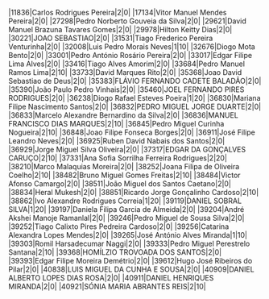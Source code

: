 ﻿|11836|Carlos Rodrigues Pereira|2|0|
|17134|Vitor Manuel Mendes Pereira|2|0|
|27298|Pedro Norberto Gouveia da Silva|2|0|
|29621|David Manuel Brazuna Tavares Gomes|2|0|
|29978|Hilton Keitty Dias|2|0|
|30221|JOAO SEBASTIAO|2|0|
|31531|Tiago Frederico Pereira Venturinha|2|0|
|32008|Luis Pedro Morais Neves|1|10|
|32676|Diogo Mota Bento|2|0|
|33001|Pedro António Rosário Pereira|2|0|
|33017|Edgar Filipe Lima Alves|2|0|
|33416|Tiago Alves Amorim|2|0|
|33684|Pedro Manuel Ramos Lima|2|10|
|33733|David Marques Rito|2|0|
|35368|Joao David Sebastiao de Deus|2|0|
|35383|FLÁVIO FERNANDO CADETE BALADÃO|2|0|
|35390|João Paulo Pedro Vinhais|2|0|
|35460|JOEL FERNANDO PIRES RODRIGUES|2|0|
|36238|Diogo Rafael Esteves Poeira|1|20|
|36830|Mariana Filipe Nascimento Santos|2|0|
|36832|PEDRO MIGUEL JORGE DUARTE|2|0|
|36833|Marcelo Alexandre Bernardino da Silva|2|0|
|36836|MANUEL FRANCISCO DIAS MARQUES|2|10|
|36845|Pedro Miguel Curinha Nogueira|2|10|
|36848|Joao Filipe Fonseca Borges|2|0|
|36911|José Filipe Leandro Neves|2|0|
|36925|Ruben David Nabais dos Santos|2|0|
|36929|Jorge Miguel Silva Oliveira|2|0|
|37317|EDGAR DA GONÇALVES CARUÇO|2|10|
|37331|Ana Sofia Sorrilha Ferreira Rodrigues|2|20|
|38210|Marco Malaquias Moreira|2|0|
|38252|Joana Filipa de Oliveira Coelho|2|10|
|38482|Bruno Miguel Gomes Freitas|2|10|
|38484|Victor Afonso Camargo|2|0|
|38511|João Miguel dos Santos Caetano|2|0|
|38834|Heral Mukesh|2|0|
|38851|Ricardo Jorge Gonçalinho Cardoso|2|10|
|38862|Ivo Alexandre Rodrigues Correia|1|20|
|39119|DANIEL SOBRAL SILVA|1|20|
|39197|Daniela Filipa Garcia de Almeida|2|0|
|39204|André Akshei Manoje Ramanlal|2|0|
|39246|Pedro Miguel de Sousa Silva|2|0|
|39252|Tiago Calixto Pires Pedreira Cardoso|2|0|
|39256|Catarina Alexandra Lopes Mendes|2|0|
|39265|José António Alves Miranda|1|10|
|39303|Romil Harsadecumar Naggi|2|0|
|39333|Pedro Miguel Perestrelo Santana|2|10|
|39368|HOMÍLZIO TROVOADA DOS SANTOS|2|0|
|39393|Edgar Filipe Moreira Demétrio|2|0|
|39612|Hugo José Ribeiros do Pilar|2|0|
|40838|LUIS MIGUEL DA CUNHA E SOUSA|2|0|
|40909|DANIEL ALBERTO LOPES DIAS ROSA|2|0|
|40911|DANIEL HENRIQUES MIRANDA|2|0|
|40921|SÓNIA MARIA ABRANTES REIS|2|10|
